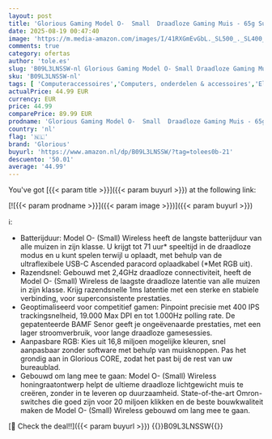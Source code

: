 ```yaml
---
layout: post
title: 'Glorious Gaming Model O-  Small  Draadloze Gaming Muis - 65g Superlicht Honingraat Ontwerp  RGB  Ambidexter  Lag Free 2.4GHz Draadloos  Tot 71 Uur Batterij - Mat Wit'
date: 2025-08-19 00:47:40
image: 'https://m.media-amazon.com/images/I/41RXGmEvGbL._SL500_._SL400_.jpg'
comments: true
category: ofertas
author: 'tole.es'
slug: 'B09L3LNSSW-nl Glorious Gaming Model O- Small Draadloze Gaming Muis - 65g...'
sku: 'B09L3LNSSW-nl'
tags: [ 'Computeraccessoires','Computers, onderdelen & accessoires','Elektronica','Muizen','Toetsenborden, muizen & invoerapparaten','glorious','🇳🇱', ]
actualPrice: 44.99 EUR
currency: EUR
price: 44.99
comparePrice: 89.99 EUR
prodname: 'Glorious Gaming Model O-  Small  Draadloze Gaming Muis - 65g Superlicht Honingraat Ontwerp  RGB  Ambidexter  Lag Free 2.4GHz Draadloos  Tot 71 Uur Batterij - Mat Wit'
country: 'nl'
flag: '🇳🇱'
brand: 'Glorious'
buyurl: 'https://www.amazon.nl/dp/B09L3LNSSW/?tag=tolees0b-21'
descuento: '50.01'
average: '44.99'
---
```


You've got [{{< param title >}}]({{< param buyurl >}}) at the following link:

[![{{< param prodname >}}]({{< param image >}})]({{< param buyurl >}})

ℹ️:

- Batterijduur: Model O- (Small) Wireless heeft de langste batterijduur van alle muizen in zijn klasse. U krijgt tot 71 uur* speeltijd in de draadloze modus en u kunt spelen terwijl u oplaadt, met behulp van de ultraflexibele USB-C Ascended paracord oplaadkabel (*Met RGB uit).
- Razendsnel: Gebouwd met 2,4GHz draadloze connectiviteit, heeft de Model O- (Small) Wireless de laagste draadloze latentie van alle muizen in zijn klasse. Krijg razendsnelle 1ms latentie met een sterke en stabiele verbinding, voor superconsistente prestaties.
- Geoptimaliseerd voor competitief gamen: Pinpoint precisie met 400 IPS trackingsnelheid, 19.000 Max DPI en tot 1.000Hz polling rate. De gepatenteerde BAMF Senor geeft je ongeëvenaarde prestaties, met een lager stroomverbruik, voor lange draadloze gamesessies.
- Aanpasbare RGB: Kies uit 16,8 miljoen mogelijke kleuren, snel aanpasbaar zonder software met behulp van muisknoppen. Pas het grondig aan in Glorious CORE, zodat het past bij de rest van uw bureaublad.
- Gebouwd om lang mee te gaan: Model O- (Small) Wireless honingraatontwerp helpt de ultieme draadloze lichtgewicht muis te creëren, zonder in te leveren op duurzaamheid. State-of-the-art Omron-switches die goed zijn voor 20 miljoen klikken en de beste bouwkwaliteit maken de Model O- (Small) Wireless gebouwd om lang mee te gaan.

[🛒 Check the deal!!]({{< param buyurl >}})
{{<world>}}B09L3LNSSW{{</world>}}
